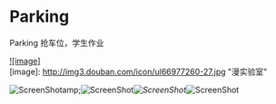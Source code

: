 Parking
=======
Parking 抢车位，学生作业

[![image]](http://www.douban.com/people/slowslab/)  
[image]: http://img3.douban.com/icon/ul66977260-27.jpg "漫实验室"  

![ScreenShot](https://raw.github.com/TonnyTao/Parking/master/ScreenShot/1.png)amp;![ScreenShot](https://raw.github.com/TonnyTao/Parking/master/ScreenShot/2.png)_![ScreenShot](https://raw.github.com/TonnyTao/Parking/master/ScreenShot/3.png)_![ScreenShot](https://raw.github.com/TonnyTao/Parking/master/ScreenShot/4.png)
